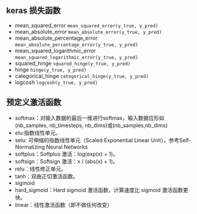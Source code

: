 ## keras 损失函数

- mean_squared_error
`mean_squared_error(y_true, y_pred)`
- mean_absolute_error
`mean_absolute_error(y_true, y_pred)`
- mean_absolute_percentage_error
`mean_absolute_percentage_error(y_true, y_pred)`
- mean_squared_logarithmic_error
`mean_squared_logarithmic_error(y_true, y_pred)`
- squared_hinge
`squared_hinge(y_true, y_pred)`
- hinge
`hinge(y_true, y_pred)`
- categorical_hinge
`categorical_hinge(y_true, y_pred)`
- logcosh
`logcosh(y_true, y_pred)`

## 预定义激活函数
- softmax：对输入数据的最后一维进行softmax，输入数据应形如(nb_samples, nb_timesteps, nb_dims)或(nb_samples,nb_dims)
- elu:指数线性单元。
- selu: 可伸缩的指数线性单元（Scaled Exponential Linear Unit），参考Self-Normalizing Neural Networks
- softplus：Softplus 激活：log(exp(x) + 1)。
- softsign：Softsign 激活：x / (abs(x) + 1)。
- relu：线性修正单元。
- tanh：双曲正切激活函数。
- sigmoid
- hard_sigmoid：Hard sigmoid 激活函数，计算速度比 sigmoid 激活函数更快。
- linear：线性激活函数（即不做任何改变）